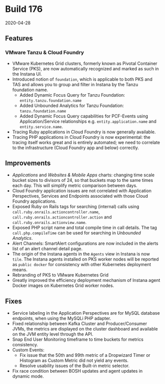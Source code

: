 # Build 176

2020-04-28

## Features

### VMware Tanzu & Cloud Foundry

* VMware Kubernetes Grid clusters, formerly known as Pivotal Container Service (PKS), are now automatically recognized and marked as such in the Instana UI.
* Introduced notion of `foundation`, which is applicable to both PKS and TAS and allows you to group and filter in Instana by the Tanzu foundation name.
  * Added Dynamic Focus Query for Tanzu Foundation: `entity.tanzu.foundation.name`  
  * Added Unbounded Analytics for Tanzu Foundation: `tanzu.foundation.name`
  * Added Dynamic Focus Query capabilities for PCF-Events using Application/Service relationships e.g. `entity.application.name` and `entity.service.name`.
* Tracing Ruby applications in Cloud Foundry is now generally available.
* Tracing PHP applications in Cloud Foundry is now experimental: the tracing itself works great and is entirely automated; we need to correlate to the infrastructure (Cloud Foundry app and below) correctly.

## Improvements

* _Applications_ and _Websites & Mobile Apps_ charts: changing time scale bucket sizes to divisors of 24, so that
buckets map to the same times each day. This will simplify metric comparison between days.
* Cloud Foundry application issues are not correlated with Application Perspectives, Services and Endpoints associated with those Cloud Foundry applications.
* Exposed Ruby on Rails tags for searching (internal) calls using `call.ruby.onrails.actioncontroller.name`, `call.ruby.onrails.actioncontroller.action` and `call.ruby.onrails.actionview.name`.
* Exposed PHP script name and total compile time in call details. The tag `call.php.compileTime` can be used for searching in _Unbounded Analytics_.
* Alert Channels: SmartAlert configurations are now included in the alerts list of an alert channel detail page.
* The origin of the Instana agents in the `Agents` view in Instana is now `tile`. The Instana agents installed on PKS worker nodes will be reported as `public docker` for consistency with other Kubernetes deployment means.
* Rebranding of PKS to VMware Kubernetes Grid
* Greatly improved the efficiency deployment mechanism of Instana agent Docker images on Kubernetes Grid worker nodes.

## Fixes

* Service labeling in the Application Perspectives are for MySQL database endpoints, when using the MySQLi PHP adapter.
* Fixed relationship between Kafka Cluster and Producer/Consumer JVMs, the metrics are displayed on the cluster dashboard 
and available on the JVM entity level through the API.
* Snap End User Monitoring timeframe to time buckets for metrics consistency.
* Custom Events:
  * Fix issue that the 50th and 99th metric of a Dropwizard Timer or Histogram as Custom Metric did not yield any events.
  * Resolve usability issues of the Built-in metric selector.
* Fix race condition between BOSH updates and agent updates in dynamic mode.
